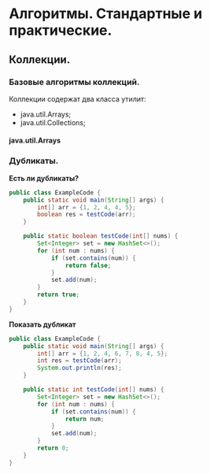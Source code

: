 # Алгоритмы. Стандартные и практические.

## Коллекции.
### Базовые алгоритмы коллекций.

Коллекции содержат два класса утилит:
- java.util.Arrays;
- java.util.Collections;


#### **java.util.Arrays**





























### Дубликаты.

**Есть ли дубликаты?**

```java
public class ExampleCode {
    public static void main(String[] args) {
        int[] arr = {1, 2, 4, 4, 5};
        boolean res = testCode(arr);
    }

    public static boolean testCode(int[] nums) {
        Set<Integer> set = new HashSet<>();
        for (int num : nums) {
            if (set.contains(num)) {
                return false;
            }
            set.add(num);
        }
        return true;
    }
}
```

**Показать дубликат**

```java
public class ExampleCode {
    public static void main(String[] args) {
        int[] arr = {1, 2, 4, 6, 7, 8, 4, 5};
        int res = testCode(arr);
        System.out.println(res);
    }

    public static int testCode(int[] nums) {
        Set<Integer> set = new HashSet<>();
        for (int num : nums) {
            if (set.contains(num)) {
                return num;
            }
            set.add(num);
        }
        return 0;
    }
}

```